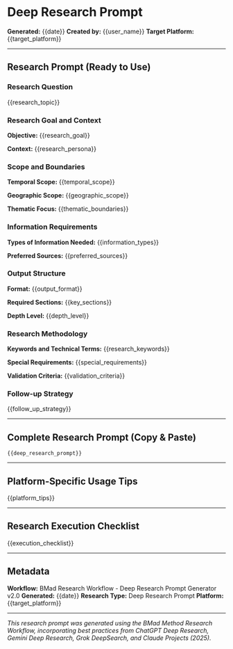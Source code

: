 # Deep Research Prompt

**Generated:** {{date}}
**Created by:** {{user_name}}
**Target Platform:** {{target_platform}}

---

## Research Prompt (Ready to Use)

### Research Question

{{research_topic}}

### Research Goal and Context

**Objective:** {{research_goal}}

**Context:**
{{research_persona}}

### Scope and Boundaries

**Temporal Scope:** {{temporal_scope}}

**Geographic Scope:** {{geographic_scope}}

**Thematic Focus:**
{{thematic_boundaries}}

### Information Requirements

**Types of Information Needed:**
{{information_types}}

**Preferred Sources:**
{{preferred_sources}}

### Output Structure

**Format:** {{output_format}}

**Required Sections:**
{{key_sections}}

**Depth Level:** {{depth_level}}

### Research Methodology

**Keywords and Technical Terms:**
{{research_keywords}}

**Special Requirements:**
{{special_requirements}}

**Validation Criteria:**
{{validation_criteria}}

### Follow-up Strategy

{{follow_up_strategy}}

---

## Complete Research Prompt (Copy & Paste)

```
{{deep_research_prompt}}
```

---

## Platform-Specific Usage Tips

{{platform_tips}}

---

## Research Execution Checklist

{{execution_checklist}}

---

## Metadata

**Workflow:** BMad Research Workflow - Deep Research Prompt Generator v2.0
**Generated:** {{date}}
**Research Type:** Deep Research Prompt
**Platform:** {{target_platform}}

---

_This research prompt was generated using the BMad Method Research Workflow, incorporating best practices from ChatGPT Deep Research, Gemini Deep Research, Grok DeepSearch, and Claude Projects (2025)._
